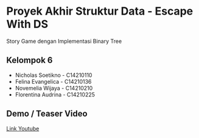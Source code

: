 # Proyek Akhir Struktur Data - Escape With DS
Story Game dengan Implementasi Binary Tree

## Kelompok 6
- Nicholas Soetikno - C14210110
- Felina Evangelica - C14210136
- Novemelia Wijaya - C14210210
- Florentina Audrina - C14210225

## Demo / Teaser Video
[Link Youtube](https://youtu.be/KBGzXNRMyr4)







